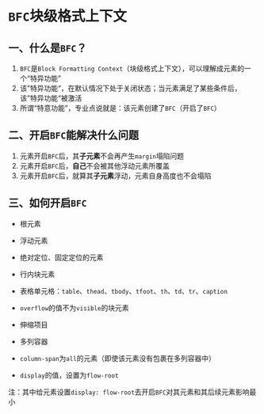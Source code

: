 # `BFC`块级格式上下文

## 一、什么是`BFC`？

1. `BFC`是`Block Formatting Context`（块级格式上下文），可以理解成元素的一个“特异功能”
2. 该”特异功能“，在默认情况下处于关闭状态；当元素满足了某些条件后，该”特异功能“被激活
3. 所谓“特意功能”，专业点说就是：该元素创建了`BFC`（开启了`BFC`）



## 二、开启`BFC`能解决什么问题

1. 元素开启`BFC`后，其**子元素**不会再产生`margin`塌陷问题
2. 元素开启`BFC`后，**自己**不会被其他浮动元素所覆盖
3. 元素开启`BFC`后，就算其**子元素**浮动，元素自身高度也不会塌陷



## 三、如何开启`BFC`

- 根元素
- 浮动元素
- 绝对定位、固定定位的元素
- 行内块元素
- 表格单元格：`table`、`thead`、`tbody`、`tfoot`、`th`、`td`、`tr`、`caption`

- `overflow`的值不为`visible`的块元素
- 伸缩项目
- 多列容器
- `column-span`为`all`的元素（即使该元素没有包裹在多列容器中）
- `display`的值，设置为`flow-root`



注：其中给元素设置`display: flow-root`去开启`BFC`对其元素和其后续元素影响最小

















































